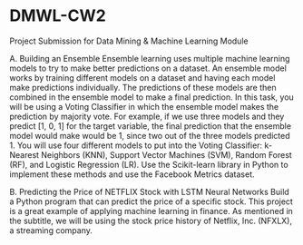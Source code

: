 # DMWL-CW2
Project Submission for Data Mining &amp; Machine Learning Module

A. Building an Ensemble Ensemble learning uses multiple machine learning models to try to make better predictions on a dataset. An ensemble model works by training different models on a dataset and having each model make predictions individually. The predictions of these models are then combined in the ensemble model to make a final prediction. In this task, you will be using a Voting Classifier in which the ensemble model makes the prediction by majority vote. For example, if we use three models and they predict [1, 0, 1] for the target variable, the final prediction that the ensemble model would make would be 1, since two out of the three models predicted 1. You will use four different models to put into the Voting Classifier: k-Nearest Neighbors (KNN), Support Vector Machines (SVM), Random Forest (RF), and Logistic Regression (LR). Use the Scikit-learn library in Python to implement these methods and use the Facebook Metrics dataset.

B. Predicting the Price of NETFLIX Stock with LSTM Neural Networks Build a Python program that can predict the price of a specific stock. This project is a great example of applying machine learning in finance. As mentioned in the subtitle, we will be using the stock price history of Netflix, Inc. (NFXLX), a streaming company.
